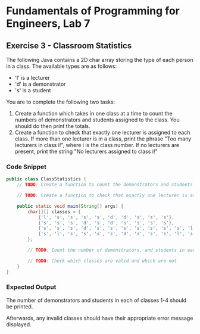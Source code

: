 # Fundamentals of Programming for Engineers, Lab 7

## Exercise 3 - Classroom Statistics

The following Java contains a 2D char array storing the type of each person
in a class. The available types are as follows:
- 'l' is a lecturer
- 'd' is a demonstrator
- 's' is a student

You are to complete the following two tasks:
1) Create a function which takes in one class at a time to count the numbers
of demonstrators and students assigned to the class. You should do then print
the totals.
2) Create a function to check that exactly one lecturer is assigned to each
class. If more than one lecturer is in a class, print the phrase "Too many 
lecturers in class i!", where i is the class number. If no lecturers are
present, print the string "No lecturers assigned to class i!"

### Code Snippet

```java
public class ClassStatistics {
    // TODO: Create a function to count the demonstrators and students separately

    // TODO: Create a function to check that exactly one lecturer is assigned to any given class

    public static void main(String[] args) {
        char[][] classes = {
            {'l', 's', 's', 's', 's', 'd', 'd', 's', 's', 's'},
            {'s', 's', 's', 'd', 's', 'd', 's', 's', 's', 's'},
            {'s', 's', 's', 'd', 's', 's', 's', 's', 's', 's', 's', 'l'},
            {'s', 'l', 's', 's', 's', 's', 'd', 's', 's', 's', 'l', 's', 'd'}
        };

        // TODO: Count the number of demonstrators, and students in each class

        // TODO: Check which classes are valid and which are not
    }
}
```

### Expected Output

The number of demonstrators and students in each of classes 1-4 should be printed.

Afterwards, any invalid classes should have their appropriate error message displayed.
